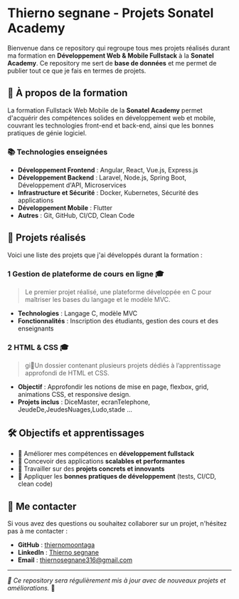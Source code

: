 # Thierno segnane - Projets Sonatel Academy

Bienvenue dans ce repository qui regroupe tous mes projets réalisés durant ma formation en **Développement Web & Mobile Fullstack** à la **Sonatel Academy**. Ce repository me sert de **base de données** et me permet de publier tout ce que je fais en termes de projets.

## 📌 À propos de la formation
La formation Fullstack Web Mobile de la **Sonatel Academy** permet d'acquérir des compétences solides en développement web et mobile, couvrant les technologies front-end et back-end, ainsi que les bonnes pratiques de génie logiciel.

### 📚 Technologies enseignées
- **Développement Frontend** : Angular, React, Vue.js, Express.js
- **Développement Backend** : Laravel, Node.js, Spring Boot, Développement d'API, Microservices
- **Infrastructure et Sécurité** : Docker, Kubernetes, Sécurité des applications
- **Développement Mobile** : Flutter
- **Autres** : Git, GitHub, CI/CD, Clean Code

## 🚀 Projets réalisés
Voici une liste des projets que j'ai développés durant la formation :

### 1 **Gestion de plateforme de cours en ligne** 🎓
> Le premier projet réalisé, une plateforme développée en C pour maîtriser les bases du langage et le modèle MVC.
- **Technologies** : Langage C, modèle MVC
- **Fonctionnalités** : Inscription des étudiants, gestion des cours et des enseignants

### 2 **HTML & CSS** 🎓
> gi🎨Un dossier contenant plusieurs projets dédiés à l’apprentissage approfondi de HTML et CSS.
- **Objectif** : Approfondir les notions de mise en page, flexbox, grid, animations CSS, et responsive design.
- **Projets inclus** : DiceMaster, ecranTelephone, JeudeDe,JeudesNuages,Ludo,stade ...

## 🛠️ Objectifs et apprentissages
- 🔹 Améliorer mes compétences en **développement fullstack**
- 🔹 Concevoir des applications **scalables et performantes**
- 🔹 Travailler sur des **projets concrets et innovants**
- 🔹 Appliquer les **bonnes pratiques de développement** (tests, CI/CD, clean code)

## 📩 Me contacter
Si vous avez des questions ou souhaitez collaborer sur un projet, n'hésitez pas à me contacter :
- **GitHub** : [thiernomoontaga](https://github.com/thiernomoontaga)
- **LinkedIn** : [Thierno segnane](www.linkedin.com/in/thierno-segnane-19a910249)
- **Email** : thiernosegnane316@gmail.com

---
_📌 Ce repository sera régulièrement mis à jour avec de nouveaux projets et améliorations._ 🚀

